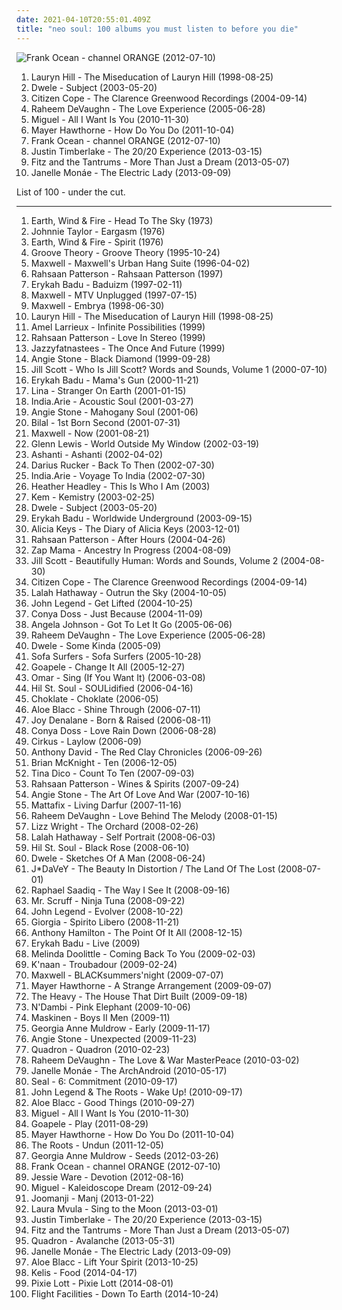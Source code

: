 ```yaml
---
date: 2021-04-10T20:55:01.409Z
title: "neo soul: 100 albums you must listen to before you die"
---
```

![Frank Ocean - channel ORANGE (2012-07-10)](https://img.discogs.com/BTjf4G0FRR-nttzUiJEeYa1ZkcA=/fit-in/600x600/filters:strip_icc():format(jpeg):mode_rgb():quality(90)/discogs-images/R-14470275-1575194734-3163.jpeg.jpg "Frank Ocean - channel ORANGE (2012-07-10)")
<ol class="albums">
<li data-cover="http://coverartarchive.org/release/0f15251e-7f5a-48bd-bfe2-31a329066371/3037400805-500.jpg" data-tags="soul, rnb" role="button">Lauryn Hill - The Miseducation of Lauryn Hill (1998-08-25)</li>
<li data-cover="https://img.discogs.com/FGn8MyRKwLPjXf1MyJZDS_NJ3z4=/fit-in/600x600/filters:strip_icc():format(jpeg):mode_rgb():quality(90)/discogs-images/R-150572-1454525554-4783.jpeg.jpg" data-tags="neo soul" role="button">Dwele - Subject (2003-05-20)</li>
<li data-cover="http://coverartarchive.org/release/9b88cf3e-4077-4c1b-b5c2-148a7c7066c2/10876326803-500.jpg" data-tags="soul, citizen cope" role="button">Citizen Cope - The Clarence Greenwood Recordings (2004-09-14)</li>
<li data-cover="https://img.discogs.com/3P3SNseRIXEqICizBxHOtiO2T0c=/fit-in/600x546/filters:strip_icc():format(jpeg):mode_rgb():quality(90)/discogs-images/R-605964-1567797258-2769.jpeg.jpg" data-tags="rnb, neo soul, soul" role="button">Raheem DeVaughn - The Love Experience (2005-06-28)</li>
<li data-cover="http://coverartarchive.org/release/e187359c-f47b-4dd8-9172-565be0893c10/24502341651-500.jpg" data-tags="rnb" role="button">Miguel - All I Want Is You (2010-11-30)</li>
<li data-cover="http://coverartarchive.org/release/15a0d39a-586d-4b1e-94ca-953f4cabacdc/10642154772-500.jpg" data-tags="hip-hop, electronic, trip-hop, pop, soul, female vocalists, funky, neo soul, soul revival" role="button">Mayer Hawthorne - How Do You Do (2011-10-04)</li>
<li data-cover="https://img.discogs.com/BTjf4G0FRR-nttzUiJEeYa1ZkcA=/fit-in/600x600/filters:strip_icc():format(jpeg):mode_rgb():quality(90)/discogs-images/R-14470275-1575194734-3163.jpeg.jpg" data-tags="soul, rnb" role="button">Frank Ocean - channel ORANGE (2012-07-10)</li>
<li data-cover="http://coverartarchive.org/release/bd2a6877-71a3-4819-b2bb-b373deb3a756/8227935106-500.jpg" data-tags="pop" role="button">Justin Timberlake - The 20/20 Experience (2013-03-15)</li>
<li data-cover="http://coverartarchive.org/release/0e3c457b-cabb-4f22-9f60-56384f17dd83/5738839329-500.jpg" data-tags="indie pop" role="button">Fitz and the Tantrums - More Than Just a Dream (2013-05-07)</li>
<li data-cover="https://img.discogs.com/OtyXaiP218RcrUyzxtkfaSFCefU=/fit-in/600x597/filters:strip_icc():format(jpeg):mode_rgb():quality(90)/discogs-images/R-4896670-1599509523-4252.jpeg.jpg" data-tags="soul, rnb" role="button">Janelle Monáe - The Electric Lady (2013-09-09)</li>
</ol>
List of 100 - under the cut.
<!-- more -->

_________________

<ol class="albums">
<li data-cover="http://coverartarchive.org/release/188b79b5-5f3f-4bee-af6c-73d194f97a61/7525713803-500.jpg" data-tags="70s" role="button">
Earth, Wind & Fire - Head To The Sky (1973)
</li>
<li data-cover="https://img.discogs.com/bpRBB18T2BtK9pSTgIY6vItYkJk=/fit-in/600x600/filters:strip_icc():format(jpeg):mode_rgb():quality(90)/discogs-images/R-5928329-1415640480-4837.jpeg.jpg" data-tags="soul, blues" role="button">
Johnnie Taylor - Eargasm (1976)
</li>
<li data-cover="http://coverartarchive.org/release/50ed8242-0de9-4543-ab39-84d12849ac3c/28984219490-500.jpg" data-tags="70s" role="button">
Earth, Wind & Fire - Spirit (1976)
</li>
<li data-cover="http://coverartarchive.org/release/d072d167-28e5-4e81-a904-1c85f7fada02/25413603758-500.jpg" data-tags="soul, rnb" role="button">
Groove Theory - Groove Theory (1995-10-24)
</li>
<li data-cover="http://coverartarchive.org/release/e69dbabd-5a61-4147-914b-7e683f096cbc/15210098631-500.jpg" data-tags="soul" role="button">
Maxwell - Maxwell's Urban Hang Suite (1996-04-02)
</li>
<li data-cover="https://img.discogs.com/zsCAumpnCcrmdRSeR0rKLPkx3qc=/fit-in/600x592/filters:strip_icc():format(jpeg):mode_rgb():quality(90)/discogs-images/R-2360440-1590766403-9868.jpeg.jpg" data-tags="neo soul, contemporary r&b" role="button">
Rahsaan Patterson - Rahsaan Patterson (1997)
</li>
<li data-cover="http://coverartarchive.org/release/52d8d6a4-5e94-4200-8b02-530940f1ee1d/22530873406-500.jpg" data-tags="soul" role="button">
Erykah Badu - Baduizm (1997-02-11)
</li>
<li data-cover="http://coverartarchive.org/release/7ffc0e66-78ba-4efc-9a73-55ce13354a32/5194284962-500.jpg" data-tags="rnb, neo soul" role="button">
Maxwell - MTV Unplugged (1997-07-15)
</li>
<li data-cover="https://img.discogs.com/bNU9Z2OH65I8W0Ttb8NgfVWt1G0=/fit-in/299x300/filters:strip_icc():format(jpeg):mode_rgb():quality(90)/discogs-images/R-764240-1156380307.jpeg.jpg" data-tags="neo-soul, rnb" role="button">
Maxwell - Embrya (1998-06-30)
</li>
<li data-cover="http://coverartarchive.org/release/0f15251e-7f5a-48bd-bfe2-31a329066371/3037400805-500.jpg" data-tags="soul, rnb" role="button">
Lauryn Hill - The Miseducation of Lauryn Hill (1998-08-25)
</li>
<li data-cover="http://coverartarchive.org/release/85fe8a36-6efc-498a-a197-7971108fd287/9304670823-500.jpg" data-tags="soul, neo-soul" role="button">
Amel Larrieux - Infinite Possibilities (1999)
</li>
<li data-cover="https://img.discogs.com/rOn2RmS9rEBSOsLB85heBj4FKac=/fit-in/500x493/filters:strip_icc():format(jpeg):mode_rgb():quality(90)/discogs-images/R-433615-1156473457.jpeg.jpg" data-tags="soul, neo soul, rahsaan patterson" role="button">
Rahsaan Patterson - Love In Stereo (1999)
</li>
<li data-cover="http://coverartarchive.org/release/36782f2d-834f-48fc-b8b6-e2281f830cf4/6668826327-500.jpg" data-tags="neo-soul" role="button">
Jazzyfatnastees - The Once And Future (1999)
</li>
<li data-cover="https://img.discogs.com/dPqt-3b86LpiEz5iRy_f0cji9uI=/fit-in/600x600/filters:strip_icc():format(jpeg):mode_rgb():quality(90)/discogs-images/R-346056-1535625635-3593.jpeg.jpg" data-tags="soul" role="button">
Angie Stone - Black Diamond (1999-09-28)
</li>
<li data-cover="http://coverartarchive.org/release/eecb042f-85a2-4f1a-ab8c-5c9a947c2d66/15106304103-500.jpg" data-tags="soul, neo-soul" role="button">
Jill Scott - Who Is Jill Scott? Words and Sounds, Volume 1 (2000-07-10)
</li>
<li data-cover="https://img.discogs.com/I8hP5wDwaFIBa5uKe0z0fDNNxV8=/fit-in/600x602/filters:strip_icc():format(jpeg):mode_rgb():quality(90)/discogs-images/R-16189786-1605737307-1687.jpeg.jpg" data-tags="soul, neo-soul" role="button">
Erykah Badu - Mama's Gun (2000-11-21)
</li>
<li data-cover="https://img.discogs.com/ZrjRzFsi5hg76asJxvrgA-RCcVc=/fit-in/200x197/filters:strip_icc():format(jpeg):mode_rgb():quality(90)/discogs-images/R-655218-1143937346.jpeg.jpg" data-tags="neo-soul" role="button">
Lina - Stranger On Earth (2001-01-15)
</li>
<li data-cover="http://coverartarchive.org/release/778cf2aa-9005-42f9-9996-d70712b2c254/5765282910-500.jpg" data-tags="soul" role="button">
India.Arie - Acoustic Soul (2001-03-27)
</li>
<li data-cover="https://img.discogs.com/WDs8Q0vywnEkdS2hN_r65odzScc=/fit-in/600x597/filters:strip_icc():format(jpeg):mode_rgb():quality(90)/discogs-images/R-1919315-1305435824.jpeg.jpg" data-tags="soul" role="button">
Angie Stone - Mahogany Soul (2001-06)
</li>
<li data-cover="https://img.discogs.com/QFUSlMTrmE5eKdZXt4oBXc6crwk=/fit-in/600x594/filters:strip_icc():format(jpeg):mode_rgb():quality(90)/discogs-images/R-1621819-1365256122-7746.jpeg.jpg" data-tags="neo soul" role="button">
Bilal - 1st Born Second (2001-07-31)
</li>
<li data-cover="http://coverartarchive.org/release/28964621-13f1-48eb-8546-e3bf84db2f14/15238553018-500.jpg" data-tags="soul, maxwell, rnb" role="button">
Maxwell - Now (2001-08-21)
</li>
<li data-cover="https://img.discogs.com/f2rNispmTrKN9WukLKqKWG327h8=/fit-in/600x602/filters:strip_icc():format(jpeg):mode_rgb():quality(90)/discogs-images/R-330894-1582129404-3446.jpeg.jpg" data-tags="rnb, glenn lewis" role="button">
Glenn Lewis - World Outside My Window (2002-03-19)
</li>
<li data-cover="http://coverartarchive.org/release/6abc2071-c938-4659-b000-aeef26a8433c/7448267217-500.jpg" data-tags="rnb, ashanti" role="button">
Ashanti - Ashanti (2002-04-02)
</li>
<li data-cover="http://coverartarchive.org/release/517b00ec-81da-42d2-b9b7-5a6ece841c5c/10229836601-500.jpg" data-tags="singer-songwriter" role="button">
Darius Rucker - Back To Then (2002-07-30)
</li>
<li data-cover="http://coverartarchive.org/release/87a983fb-b30b-44d8-9457-54b398473f7e/5894750926-500.jpg" data-tags="soul" role="button">
India.Arie - Voyage To India (2002-07-30)
</li>
<li data-cover="http://coverartarchive.org/release/3033e752-f69e-4675-b59e-c15d9d1962be/3800922998-500.jpg" data-tags="soul, mellow" role="button">
Heather Headley - This Is Who I Am (2003)
</li>
<li data-cover="http://coverartarchive.org/release/5e12c7bb-eda2-4565-b3cc-976e47cb4a80/2366557652-500.jpg" data-tags="soul, neo-soul" role="button">
Kem - Kemistry (2003-02-25)
</li>
<li data-cover="https://img.discogs.com/FGn8MyRKwLPjXf1MyJZDS_NJ3z4=/fit-in/600x600/filters:strip_icc():format(jpeg):mode_rgb():quality(90)/discogs-images/R-150572-1454525554-4783.jpeg.jpg" data-tags="neo soul" role="button">
Dwele - Subject (2003-05-20)
</li>
<li data-cover="http://coverartarchive.org/release/c4084059-b9e3-4248-9d5a-487224970dfa/4514268539-500.jpg" data-tags="soul, neo-soul" role="button">
Erykah Badu - Worldwide Underground (2003-09-15)
</li>
<li data-cover="http://coverartarchive.org/release/287a913d-41d8-4e44-bed8-6bc5278bd997/1576712437-500.jpg" data-tags="soul, rnb, alicia keys" role="button">
Alicia Keys - The Diary of Alicia Keys (2003-12-01)
</li>
<li data-cover="https://img.discogs.com/kAFcrJ7HmoY6TFruqgevqAKmZnk=/fit-in/250x250/filters:strip_icc():format(jpeg):mode_rgb():quality(90)/discogs-images/R-355546-1103221358.jpg.jpg" data-tags="neo-soul" role="button">
Rahsaan Patterson - After Hours (2004-04-26)
</li>
<li data-cover="http://coverartarchive.org/release/34361b26-4ca9-3bcf-81ff-95ced75c64cf/15472233585-500.jpg" data-tags="world" role="button">
Zap Mama - Ancestry In Progress (2004-08-09)
</li>
<li data-cover="https://img.discogs.com/XuMLR3boHgc5gyx2O2guMX7-tkY=/fit-in/600x600/filters:strip_icc():format(jpeg):mode_rgb():quality(90)/discogs-images/R-1511365-1367888751-8182.jpeg.jpg" data-tags="neo-soul" role="button">
Jill Scott - Beautifully Human: Words and Sounds, Volume 2 (2004-08-30)
</li>
<li data-cover="http://coverartarchive.org/release/9b88cf3e-4077-4c1b-b5c2-148a7c7066c2/10876326803-500.jpg" data-tags="soul, citizen cope" role="button">
Citizen Cope - The Clarence Greenwood Recordings (2004-09-14)
</li>
<li data-cover="https://img.discogs.com/9a8xxjYSYuhSXeZvA4vlk3ZryMA=/fit-in/600x593/filters:strip_icc():format(jpeg):mode_rgb():quality(90)/discogs-images/R-16002842-1601692246-1614.jpeg.jpg" data-tags="female vocalists, jazz" role="button">
Lalah Hathaway - Outrun the Sky (2004-10-05)
</li>
<li data-cover="https://img.discogs.com/6o0kSzwGbQoieBogv-1J7NZu0OU=/fit-in/600x588/filters:strip_icc():format(jpeg):mode_rgb():quality(90)/discogs-images/R-590002-1348400015-6358.jpeg.jpg" data-tags="soul, rnb" role="button">
John Legend - Get Lifted (2004-10-25)
</li>
<li data-cover="https://img.discogs.com/Bm3K-AQ-E3xs5p_FGH0gVmZqqWY=/fit-in/600x600/filters:strip_icc():format(jpeg):mode_rgb():quality(90)/discogs-images/R-3628890-1338018579-1886.jpeg.jpg" data-tags="soul" role="button">
Conya Doss - Just Because (2004-11-09)
</li>
<li data-cover="https://img.discogs.com/5g61htznL770S1GbBJAVDcjuoKU=/fit-in/300x300/filters:strip_icc():format(jpeg):mode_rgb():quality(90)/discogs-images/R-3672712-1339783557-1967.jpeg.jpg" data-tags="neo-soul" role="button">
Angela Johnson - Got To Let It Go (2005-06-06)
</li>
<li data-cover="https://img.discogs.com/3P3SNseRIXEqICizBxHOtiO2T0c=/fit-in/600x546/filters:strip_icc():format(jpeg):mode_rgb():quality(90)/discogs-images/R-605964-1567797258-2769.jpeg.jpg" data-tags="rnb, neo soul, soul" role="button">
Raheem DeVaughn - The Love Experience (2005-06-28)
</li>
<li data-cover="https://img.discogs.com/J4gEin7krNry25Khi9DMcX47J9c=/fit-in/392x387/filters:strip_icc():format(jpeg):mode_rgb():quality(90)/discogs-images/R-524522-1129911755.jpeg.jpg" data-tags="neo soul" role="button">
Dwele - Some Kinda (2005-09)
</li>
<li data-cover="http://coverartarchive.org/release/b11a6b70-f435-4e50-8223-66af89346f94/5104716787-500.jpg" data-tags="downtempo" role="button">
Sofa Surfers - Sofa Surfers (2005-10-28)
</li>
<li data-cover="https://img.discogs.com/gS99wBsu0GrxATpMifSV1_HI_e0=/fit-in/500x497/filters:strip_icc():format(jpeg):mode_rgb():quality(90)/discogs-images/R-591468-1137119629.jpeg.jpg" data-tags="soul" role="button">
Goapele - Change It All (2005-12-27)
</li>
<li data-cover="https://img.discogs.com/XGUj8MtZFiX4or3OtCiZLA5ev0I=/fit-in/240x240/filters:strip_icc():format(jpeg):mode_rgb():quality(90)/discogs-images/R-1409813-1217282926.jpeg.jpg" data-tags="soul, neo soul, omar5" role="button">
Omar - Sing (If You Want It) (2006-03-08)
</li>
<li data-cover="http://coverartarchive.org/release/00f200b3-5329-40cc-8895-65b91161f3a3/12697075442-500.jpg" data-tags="neo-soul" role="button">
Hil St. Soul - SOULidified (2006-04-16)
</li>
<li data-cover="https://img.discogs.com/pim_nk2JT4Nf9U7Zvx-AuPq2wec=/fit-in/600x600/filters:strip_icc():format(jpeg):mode_rgb():quality(90)/discogs-images/R-883100-1235633436.jpeg.jpg" data-tags="neo-soul" role="button">
Choklate - Choklate (2006-05)
</li>
<li data-cover="http://coverartarchive.org/release/7cd353fc-259c-4af8-9417-0f05b0d8ea31/2586646663-500.jpg" data-tags="hip hop, soul, stones throw" role="button">
Aloe Blacc - Shine Through (2006-07-11)
</li>
<li data-cover="http://coverartarchive.org/release/56f6887e-1960-4ac1-a293-1031c2dde05d/27698117872-500.jpg" data-tags="soul" role="button">
Joy Denalane - Born & Raised (2006-08-11)
</li>
<li data-cover="https://img.discogs.com/BPkqzWGU1fFLuEFQKGLyaENmPPo=/fit-in/600x595/filters:strip_icc():format(jpeg):mode_rgb():quality(90)/discogs-images/R-809803-1611096240-4591.jpeg.jpg" data-tags="soul, funky, r&b, relaxing, neo soul, neo-soul, gospel soul, modern world soul music, a r-ski- fav" role="button">
Conya Doss - Love Rain Down (2006-08-28)
</li>
<li data-cover="https://img.discogs.com/R51Nn2y18fIqFNZx0r758WSDCAc=/fit-in/200x200/filters:strip_icc():format(jpeg):mode_rgb():quality(90)/discogs-images/R-1034695-1189536009.jpeg.jpg" data-tags="ambient, trip hop" role="button">
Cirkus - Laylow (2006-09)
</li>
<li data-cover="http://coverartarchive.org/release/117548f8-3255-432a-82ef-5813cb1ed4ca/24622953430-500.jpg" data-tags="neo-soul" role="button">
Anthony David - The Red Clay Chronicles (2006-09-26)
</li>
<li data-cover="http://coverartarchive.org/release/d1c6f2f9-c796-4294-8553-48e6cefc3262/9587445582-500.jpg" data-tags="rnb" role="button">
Brian McKnight - Ten (2006-12-05)
</li>
<li data-cover="http://coverartarchive.org/release/4abaaa38-adf5-36f7-ba06-2cf6018d87d8/28348441753-500.jpg" data-tags="pop, female vocalists" role="button">
Tina Dico - Count To Ten (2007-09-03)
</li>
<li data-cover="https://img.discogs.com/wTw8m20kpo9LAmCEhDbr23kxSNQ=/fit-in/200x199/filters:strip_icc():format(jpeg):mode_rgb():quality(90)/discogs-images/R-1610677-1232052748.jpeg.jpg" data-tags="neo-soul, chill, neo soul" role="button">
Rahsaan Patterson - Wines & Spirits (2007-09-24)
</li>
<li data-cover="http://coverartarchive.org/release/b1cb59da-a6a7-459a-a5e3-a0461efcd27c/12114822282-500.jpg" data-tags="usa, female vocalist, 00s, neo soul" role="button">
Angie Stone - The Art Of Love And War (2007-10-16)
</li>
<li data-cover="https://img.discogs.com/QHoVciBKnoWcxnuvALzYPCRtytw=/fit-in/600x600/filters:strip_icc():format(jpeg):mode_rgb():quality(90)/discogs-images/R-1509458-1224980221.jpeg.jpg" data-tags="african" role="button">
Mattafix - Living Darfur (2007-11-16)
</li>
<li data-cover="https://img.discogs.com/PAtSiVSaJEDADUEa_fBPHH277Vw=/fit-in/600x580/filters:strip_icc():format(jpeg):mode_rgb():quality(90)/discogs-images/R-1282262-1329584816.jpeg.jpg" data-tags="soul, smooth, relaxing" role="button">
Raheem DeVaughn - Love Behind The Melody (2008-01-15)
</li>
<li data-cover="http://coverartarchive.org/release/c42db944-e7a3-4cc3-9a9f-89089962fe2e/836519986-500.jpg" data-tags="jazz, soul, lizz wright" role="button">
Lizz Wright - The Orchard (2008-02-26)
</li>
<li data-cover="https://img.discogs.com/iHm9jimYPOxx0a5P0DzME65LUDY=/fit-in/500x500/filters:strip_icc():format(jpeg):mode_rgb():quality(90)/discogs-images/R-1359894-1212702927.jpeg.jpg" data-tags="soul, female vocalists" role="button">
Lalah Hathaway - Self Portrait (2008-06-03)
</li>
<li data-cover="https://img.discogs.com/zRF9Be8UsB9mqkMPl_G8fSYSACs=/fit-in/600x536/filters:strip_icc():format(jpeg):mode_rgb():quality(90)/discogs-images/R-3525917-1599392717-4667.jpeg.jpg" data-tags="soul" role="button">
Hil St. Soul - Black Rose (2008-06-10)
</li>
<li data-cover="https://img.discogs.com/6EJyORfVVDwgv0ve2LucQ46mZnA=/fit-in/431x425/filters:strip_icc():format(jpeg):mode_rgb():quality(90)/discogs-images/R-1383285-1214902487.jpeg.jpg" data-tags="neo-soul, soul" role="button">
Dwele - Sketches Of A Man (2008-06-24)
</li>
<li data-cover="http://coverartarchive.org/release/c9e520f1-6687-4554-9cb6-6441e7131276/20915724240-500.jpg" data-tags="neo-soul" role="button">
J*DaVeY - The Beauty In Distortion / The Land Of The Lost (2008-07-01)
</li>
<li data-cover="http://coverartarchive.org/release/5ba43de6-27cd-4328-97bc-37b221d7124e/1821220132-500.jpg" data-tags="soul" role="button">
Raphael Saadiq - The Way I See It (2008-09-16)
</li>
<li data-cover="http://coverartarchive.org/release/41283fb4-8a5d-4d83-a8b9-88b2b0420ed0/3527055147-500.jpg" data-tags="downtempo, ninja tune" role="button">
Mr. Scruff - Ninja Tuna (2008-09-22)
</li>
<li data-cover="https://img.discogs.com/iCEWQF2PnDjvsJWGwAw8vH5R6ZE=/fit-in/600x522/filters:strip_icc():format(jpeg):mode_rgb():quality(90)/discogs-images/R-2057789-1261411597.jpeg.jpg" data-tags="soul" role="button">
John Legend - Evolver (2008-10-22)
</li>
<li data-cover="http://coverartarchive.org/release/3a95c09e-dd91-412e-b21f-ddfe6fe82fec/4214196482-500.jpg" data-tags="jazz, pop, soul, r&b, smooth jazz, italian, compilation, neo soul" role="button">
Giorgia - Spirito Libero (2008-11-21)
</li>
<li data-cover="http://coverartarchive.org/release/3c9ffbec-66a7-434d-8dd1-5ace83cd798d/24891706913-500.jpg" data-tags="anthony hamilton" role="button">
Anthony Hamilton - The Point Of It All (2008-12-15)
</li>
<li data-cover="http://coverartarchive.org/release/f8c1fe45-66b1-44f2-a32c-c04fa0645289/28404679797-500.jpg" data-tags="soul" role="button">
Erykah Badu - Live (2009)
</li>
<li data-cover="http://coverartarchive.org/release/15c395bd-4ebb-4f83-92b9-09dc0fc091ce/10628285763-500.jpg" data-tags="soul, r and b, neo soul, neo-soul, american idol, retro soul" role="button">
Melinda Doolittle - Coming Back To You (2009-02-03)
</li>
<li data-cover="https://img.discogs.com/GJfy06J2LGkCqqKGNZO7OQxor3g=/fit-in/240x240/filters:strip_icc():format(jpeg):mode_rgb():quality(90)/discogs-images/R-1657826-1235012805.jpeg.jpg" data-tags="hip-hop" role="button">
K'naan - Troubadour (2009-02-24)
</li>
<li data-cover="http://coverartarchive.org/release/e5262a5c-9b26-45bd-a1b2-5cd89d671a58/15209954879-500.jpg" data-tags="rnb, neo-soul, soul" role="button">
Maxwell - BLACKsummers'night (2009-07-07)
</li>
<li data-cover="http://coverartarchive.org/release/7b785869-0155-4977-b0b6-af733acdc008/2140091250-500.jpg" data-tags="soul" role="button">
Mayer Hawthorne - A Strange Arrangement (2009-09-07)
</li>
<li data-cover="http://coverartarchive.org/release/bc1cd2f1-f54d-41d6-9eee-d13bcacb10c3/3258071897-500.jpg" data-tags="soul, blues" role="button">
The Heavy - The House That Dirt Built (2009-09-18)
</li>
<li data-cover="https://via.placeholder.com/450" data-tags="soul" role="button">
N'Dambi - Pink Elephant (2009-10-06)
</li>
<li data-cover="http://coverartarchive.org/release/b3b9baf7-1d81-4c49-bf60-8377287c3cdf/1224049008-500.jpg" data-tags="soul, rnb, neo soul" role="button">
Maskinen - Boys II Men (2009-11)
</li>
<li data-cover="https://img.discogs.com/UILOrzZ3AjmaY1h3d5HtbPIWmu4=/fit-in/600x587/filters:strip_icc():format(jpeg):mode_rgb():quality(90)/discogs-images/R-1950638-1433826368-5082.jpeg.jpg" data-tags="diva, neo soul, library, keepers of soul, goat, epistrophik peach, g a muldrow" role="button">
Georgia Anne Muldrow - Early (2009-11-17)
</li>
<li data-cover="http://coverartarchive.org/release/8fbd3c63-c8b8-4976-8e57-d17410a8bf8c/24891718269-500.jpg" data-tags="rnb" role="button">
Angie Stone - Unexpected (2009-11-23)
</li>
<li data-cover="http://coverartarchive.org/release/9780c05d-7a75-45a5-9810-6c07f5f57609/18208181632-500.jpg" data-tags="electronica, soul, indie electronic, downtempo, 00s, neo soul, neo-soul, keepers of soul, damn this is art, alternative r and b, danish group" role="button">
Quadron - Quadron (2010-02-23)
</li>
<li data-cover="https://img.discogs.com/gtIFHzDvebzTpNoTDt2gopPMibg=/fit-in/600x600/filters:strip_icc():format(jpeg):mode_rgb():quality(90)/discogs-images/R-3971682-1350976655-6786.jpeg.jpg" data-tags="soul, neo soul" role="button">
Raheem DeVaughn - The Love & War MasterPeace (2010-03-02)
</li>
<li data-cover="http://coverartarchive.org/release/14ae1a9c-9e8e-3ae5-87f2-3bf68b9feefd/8899038012-500.jpg" data-tags="soul, funk" role="button">
Janelle Monáe - The ArchAndroid (2010-05-17)
</li>
<li data-cover="http://coverartarchive.org/release/01c2dca6-37dc-4450-b47a-4c32951617e7/5144009707-500.jpg" data-tags="neo soul" role="button">
Seal - 6: Commitment (2010-09-17)
</li>
<li data-cover="http://coverartarchive.org/release/6f0df0ad-d247-4653-9510-32c0858005e3/7439916562-500.jpg" data-tags="hip hop, soul" role="button">
John Legend & The Roots - Wake Up! (2010-09-17)
</li>
<li data-cover="http://coverartarchive.org/release/2c5627f5-f1b6-43ab-a2cd-14d9775fd9ad/23141070841-500.jpg" data-tags="soul" role="button">
Aloe Blacc - Good Things (2010-09-27)
</li>
<li data-cover="http://coverartarchive.org/release/e187359c-f47b-4dd8-9172-565be0893c10/24502341651-500.jpg" data-tags="rnb" role="button">
Miguel - All I Want Is You (2010-11-30)
</li>
<li data-cover="http://coverartarchive.org/release/39ff1935-4459-4a48-a10d-6c6a0e82f09d/22260168345-500.jpg" data-tags="neo soul, neo-soul, goapele" role="button">
Goapele - Play (2011-08-29)
</li>
<li data-cover="http://coverartarchive.org/release/15a0d39a-586d-4b1e-94ca-953f4cabacdc/10642154772-500.jpg" data-tags="hip-hop, electronic, trip-hop, pop, soul, female vocalists, funky, neo soul, soul revival" role="button">
Mayer Hawthorne - How Do You Do (2011-10-04)
</li>
<li data-cover="http://coverartarchive.org/release/17105002-a6fd-4f92-9589-aa7f98073638/4785732549-500.jpg" data-tags="hip hop" role="button">
The Roots - Undun (2011-12-05)
</li>
<li data-cover="https://img.discogs.com/4JRAwyX3iTqYmNDttHxl2lJC6O4=/fit-in/600x546/filters:strip_icc():format(jpeg):mode_rgb():quality(90)/discogs-images/R-3500703-1332884301.jpeg.jpg" data-tags="soul" role="button">
Georgia Anne Muldrow - Seeds (2012-03-26)
</li>
<li data-cover="https://img.discogs.com/BTjf4G0FRR-nttzUiJEeYa1ZkcA=/fit-in/600x600/filters:strip_icc():format(jpeg):mode_rgb():quality(90)/discogs-images/R-14470275-1575194734-3163.jpeg.jpg" data-tags="soul, rnb" role="button">
Frank Ocean - channel ORANGE (2012-07-10)
</li>
<li data-cover="http://coverartarchive.org/release/aa7078c2-9b77-41ca-97bf-5364f838da88/1819429738-500.jpg" data-tags="soul" role="button">
Jessie Ware - Devotion (2012-08-16)
</li>
<li data-cover="http://coverartarchive.org/release/a2dd3c28-468d-44f8-af28-04d84eb14b0b/2367021425-500.jpg" data-tags="soul, rnb" role="button">
Miguel - Kaleidoscope Dream (2012-09-24)
</li>
<li data-cover="http://coverartarchive.org/release/d3d975db-2eb8-4f4d-b465-ac915a9b4f79/9114957897-500.jpg" data-tags="nu jazz, chillout, broken beat, neo soul" role="button">
Joomanji - Manj (2013-01-22)
</li>
<li data-cover="http://coverartarchive.org/release/75334040-2f60-45f9-a174-f8c04e993f1a/3599565665-500.jpg" data-tags="soul" role="button">
Laura Mvula - Sing to the Moon (2013-03-01)
</li>
<li data-cover="http://coverartarchive.org/release/bd2a6877-71a3-4819-b2bb-b373deb3a756/8227935106-500.jpg" data-tags="pop" role="button">
Justin Timberlake - The 20/20 Experience (2013-03-15)
</li>
<li data-cover="http://coverartarchive.org/release/0e3c457b-cabb-4f22-9f60-56384f17dd83/5738839329-500.jpg" data-tags="indie pop" role="button">
Fitz and the Tantrums - More Than Just a Dream (2013-05-07)
</li>
<li data-cover="http://coverartarchive.org/release/06b45779-5bbb-470e-bf98-5d37b42fa1cc/4341681749-500.jpg" data-tags="indie electronic, downtempo, epic, neo soul, 10s, alternative rnb, vested in culture, alternative r and b, danish group, danish duo, 3-5" role="button">
Quadron - Avalanche (2013-05-31)
</li>
<li data-cover="https://img.discogs.com/OtyXaiP218RcrUyzxtkfaSFCefU=/fit-in/600x597/filters:strip_icc():format(jpeg):mode_rgb():quality(90)/discogs-images/R-4896670-1599509523-4252.jpeg.jpg" data-tags="soul, rnb" role="button">
Janelle Monáe - The Electric Lady (2013-09-09)
</li>
<li data-cover="http://coverartarchive.org/release/9156e65e-fbef-4b62-8267-c1e1a463eb44/11201436281-500.jpg" data-tags="soul" role="button">
Aloe Blacc - Lift Your Spirit (2013-10-25)
</li>
<li data-cover="https://img.discogs.com/fW5GbF5AiZEpzS9PAr3-IcDNe48=/fit-in/600x539/filters:strip_icc():format(jpeg):mode_rgb():quality(90)/discogs-images/R-14934050-1614784564-7963.jpeg.jpg" data-tags="soul, funk" role="button">
Kelis - Food (2014-04-17)
</li>
<li data-cover="http://coverartarchive.org/release/5098eef1-82fa-45de-a097-9b3b1ab29a7c/7963218999-500.jpg" data-tags="pop" role="button">
Pixie Lott - Pixie Lott (2014-08-01)
</li>
<li data-cover="http://coverartarchive.org/release/2bb53942-91a0-45ef-aa7c-834f5c47e6dd/8667458837-500.jpg" data-tags="electronic" role="button">
Flight Facilities - Down To Earth (2014-10-24)
</li>
</ol>